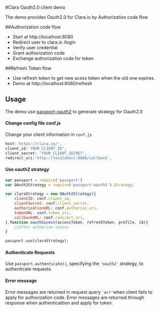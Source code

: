 #Clara Oauth2.0 client demo

The demo provides Oauth2.0 for Clara.io by Authorization code flow


##Authorization code flow
 - Start at http://localhost:8080
 - Redirect user to clara.io /login
 - Verify user credential
 - Grant authorization code
 - Exchange authorization code for token

##Refresh Token flow
 - Use refresh token to get new acess token when the old one expires.
 - Demo at  http://localhost:8080/refresh

## Usage

The demo use [passport-oauth2](https://github.com/jaredhanson/passport-oauth2) to generate strategy for Oauth2.0

#### Change config file conf.js
Change your client information in `conf.js`

```js
host:'https://clara.io/',
client_id:'YOUR_CLIENT_ID',
client_secret: 'YOUR_CLIENT_SECRET',
redirect_uri:'http://localohost:8080/callback',
```
#### Use oauth2 strategy


```js
var passport = require('passport')
var OAuth2Strategy = require('passport-oauth2').Strategy;

var claraStrategy = new OAuth2Strategy({
	clientID: conf.client_id,
	clientSecret: conf.client_secret,
	authorizationURL: conf.authorize_uri,
	tokenURL: conf.token_uri,
	callbackURL: conf.redirect_uri,
},function oauthSucess(accessToken, refreshToken, profile, cb){
	//after authorize sucess
}

passport.use(claraStrategy);

```
#### Authenticate Requests

Use `passport.authenticate()`, specifying the `'oauth2'` strategy, to
authenticate requests.

#### Error message
Error messages are returned in request query `'err'`when client fails to apply for authorization code.
Error messages are returned through response when authenticattion and apply for token.

